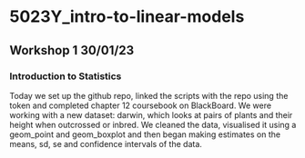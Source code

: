 # 5023Y_intro-to-linear-models

## Workshop 1 30/01/23
### Introduction to Statistics
Today we set up the github repo, linked the scripts with the repo using the token and completed chapter 12 coursebook on BlackBoard. We were working with a new dataset: darwin, which looks at pairs of plants and their height when outcrossed or inbred. We cleaned the data, visualised it using a geom_point and geom_boxplot and then began making estimates on the means, sd, se and confidence intervals of the data.

